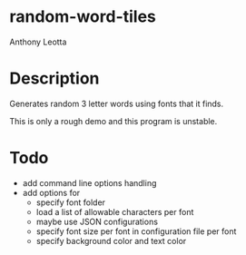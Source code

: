 # random-word-tiles

Anthony Leotta

# Description

Generates random 3 letter words using fonts that it finds.  

This is only a rough demo and this program is unstable.

# Todo

- add command line options handling
- add options for 
    - specify font folder
    - load a list of allowable characters per font
    - maybe use JSON configurations 
    - specify font size per font in configuration file per font
    - specify background color and text color
